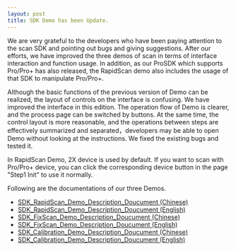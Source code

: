```yaml
---
layout: post
title: SDK Demo has been Update.
---
```


We are very grateful to the developers who have been paying attention to the scan SDK and  pointing out bugs and giving suggestions. After our efforts, we have improved the three demos of scan in terms of interface interaction and function usage. In addition, as our ProSDK which supports Pro/Pro+ has also released, the RapidScan demo also includes the usage of that SDK to manipulate Pro/Pro+. 

Although the basic functions of the previous version of Demo can be realized, the layout of controls on the interface is confusing. We have improved the interface in this edition. The operation flow of Demo is clearer, and the process page can be switched by buttons. At the same time, the control layout is more reasonable, and the operations between steps are effectively summarized and separated，developers may be able to open Demo without looking at the instructions. We fixed the existing bugs and tested it.

In RapidScan Demo, 2X device is used by default. If you want to scan with Pro/Pro+ device, you can click the corresponding device button in the page "Step1 Init" to use it normally.


Following are the documentations of our three Demos.

- [SDK_RapidScan_Demo_Description_Doucument  (Chinese)](assets\pdf\RapidScan\2019_07_12_RapidScan_Demo说明文档.pdf)
- [SDK_RapidScan_Demo_Description_Doucument  (English)](assets\pdf\RapidScan\2019_07_12_RapidDemo.pdf)
- [SDK_FixScan_Demo_Description_Doucument  (Chinese)](assets\pdf\FixScan\2019_07_12_FixScan_Demo_说明文档.pdf)
- [SDK_FixScan_Demo_Description_Doucument  (English)](assets\pdf\FixScan\2019_07_12_FixScanDemo.pdf)
- [SDK_Calibration_Demo_Description_Doucument  (Chinese)](assets\pdf\Calibration\2019_07_12_Calibration_Demo_说明文档.pdf)
- [SDK_Calibration_Demo_Description_Doucument  (English)](assets\pdf\Calibration\2019_07_12_CalibrationDemo.pdf)

